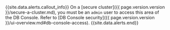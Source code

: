 {{site.data.alerts.callout_info}}
On a [secure cluster]({{ page.version.version }}/secure-a-cluster.md), you must be an `admin` user to access this area of the DB Console. Refer to [DB Console security]({{ page.version.version }}/ui-overview.md#db-console-access).
{{site.data.alerts.end}}
